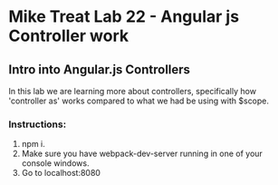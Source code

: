 # Mike Treat Lab 22 - Angular js Controller work

## Intro into Angular.js Controllers

In this lab we are learning more about controllers, specifically how 'controller as' works compared to what we had be using with $scope.

### Instructions:

1. npm i.
2. Make sure you have webpack-dev-server running in one of your console windows.
3. Go to localhost:8080 
